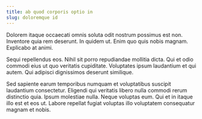 ```yaml
---
title: ab quod corporis optio in
slug: doloremque id
---
```


Dolorem itaque occaecati omnis soluta odit nostrum possimus est non. Inventore quia rem deserunt. In quidem ut. Enim quo quis nobis magnam. Explicabo at animi.

Sequi repellendus eos. Nihil sit porro repudiandae mollitia dicta. Qui et odio commodi eius ut quo veritatis cupiditate. Voluptates ipsum laudantium et qui autem. Qui adipisci dignissimos deserunt similique.

Sed sapiente earum temporibus numquam et voluptatibus suscipit laudantium consectetur. Eligendi qui veritatis libero nulla commodi rerum distinctio quia. Ipsum molestiae nulla. Neque voluptas eum. Qui et in itaque illo est et eos ut. Labore repellat fugiat voluptas illo voluptatem consequatur magnam et nobis.
